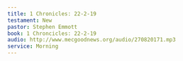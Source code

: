 ```yaml
---
title: 1 Chronicles: 22-2-19
testament: New
pastor: Stephen Emmott
book: 1 Chroncicles: 22-2-19
audio: http://www.mecgoodnews.org/audio/270820171.mp3
service: Morning
---
```

